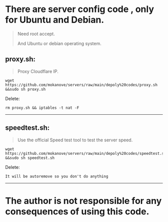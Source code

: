 # There are server config code , only for Ubuntu and Debian.

> Need root accept.
>
> And Ubuntu or debian operating system.

## proxy.sh:

> Proxy Cloudflare IP.

```
wget https://github.com/mokanove/servers/raw/main/depoly%20codes/proxy.sh &&sudo sh proxy.sh
```

Delete:

```
rm proxy.sh && iptables -t nat -F
```

------

## speedtest.sh:

> Use the official Speed test tool to test the server speed.


```
wget https://github.com/mokanove/servers/raw/main/depoly%20codes/speedtest.sh &&sudo sh speedtest.sh
```

Delete:

```
It will be autoremove so you don't do anything
```

------



# The author is not responsible for any consequences of using this code.
